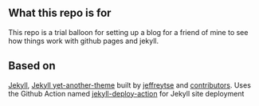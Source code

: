 ## What this repo is for

This repo is a trial balloon for setting up a blog for a friend of mine to see how things work with github pages and jekyll.

## Based on

[Jekyll](https://jekyllrb.com/), [Jekyll yet-another-theme](https://github.com/jeffreytse/jekyll-theme-yat/) built by [jeffreytse](https://jeffreytse.net) and [contributors](https://github.com/jeffreytse/jekyll-theme-yat/graphs/contributors).
Uses the Github Action named [jekyll-deploy-action](https://github.com/jeffreytse/jekyll-deploy-action) for Jekyll site deployment
